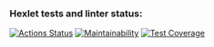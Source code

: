 ### Hexlet tests and linter status:
[![Actions Status](https://github.com/prof-chernish/java-project-lvl1/workflows/hexlet-check/badge.svg)](https://github.com/prof-chernish/java-project-lvl1/actions)
[![Maintainability](https://api.codeclimate.com/v1/badges/37864fabefef0581afa0/maintainability)](https://codeclimate.com/github/prof-chernish/java-project-lvl1/maintainability)
[![Test Coverage](https://api.codeclimate.com/v1/badges/37864fabefef0581afa0/test_coverage)](https://codeclimate.com/github/prof-chernish/java-project-lvl1/test_coverage)